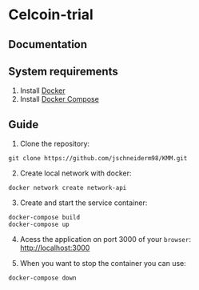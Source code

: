 # Celcoin-trial

## Documentation

## System requirements 

 1. Install [Docker](https://docs.docker.com/engine/installation/)
 2. Install [Docker Compose](https://docs.docker.com/compose/install/)

## Guide

 1. Clone the repository:
 ```
 git clone https://github.com/jschneiderm98/KMM.git
 ```
 2. Create local network with docker:
 ```
 docker network create network-api
 ```
 3. Create and start the service container:

 ```
 docker-compose build
 docker-compose up
 ```

 4. Acess the application on port 3000 of your `browser`: [http://localhost:3000]()

 5. When you want to stop the container you can use:
 ```
 docker-compose down
 ``` 
 
 
